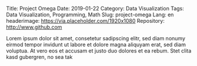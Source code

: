 Title: Project Omega
Date: 2019-01-22
Category: Data Visualization
Tags: Data Visualization, Programming, Math
Slug: project-omega
Lang: en
headerimage: https://via.placeholder.com/1920x1080
Repository: http://www.github.com

Lorem ipsum dolor sit amet, consetetur sadipscing elitr, sed diam nonumy eirmod tempor invidunt ut labore et dolore magna aliquyam erat, sed diam voluptua. At vero eos et accusam et justo duo dolores et ea rebum. Stet clita kasd gubergren, no sea tak

<!-- PELICAN_END_SUMMARY -->
